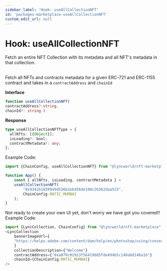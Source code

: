 ```yaml
---
sidebar_label: 'Hook: useAllCollectionNFT'
id: 'packages-marketplace-useAllCollectionNFT'
custom_edit_url: null
---
```

# Hook: useAllCollectionNFT
<span className="text-xl text-[rgb(192,192,192)]">Fetch an entire NFT Collection with its metadata and all NFT's metadata in that collection.</span>
<br/>
<br/>

Fetch all NFTs and contracts metadata for a given ERC-721 and ERC-1155 contract and takes in a ```contractAddress``` and ```chainId```

**Interface**
```typescript
function useAllCollectionNFT( 
contractAddress?:string, 
chainId?: string )
```

**Response**
```typescript
type useAllCollectionNFTType = {
  allNfts: [{Object}];
  isLoading?: bool;
  contractMetadata?: any;
};
```

Example Code:
```typescript
import {ChainConfig, useAllCollectionNFT} from "@lyncworld/nft-marketplace";

function App() {
    const { allNfts, isLoading, contractMetadata } = 
    useAllCollectionNFT(
        "0x9342b1039949d536b2eb456de198c26362daa523", 
        ChainConfig.MATIC_MUMBAI
    );
}
```

Not ready to create your own UI yet, don't worry we have got you covered!!
Example Code:
```typescript
import {LyncCollection, ChainConfig} from "@lyncworld/nft-marketplace";
<LyncCollection
    bannerImageUrl={
    "https://helpx.adobe.com/content/dam/help/en/photoshop/using/convert-color-image-black-white/jcr_content/main-pars/before_and_after/image-before/Landscape-Color.jpg"
    }
    collectionDescription={"Welcome"}
    contractAddress={"0xa879c01913f56419605fde494b5c140a6d146a1b"}
    chainId={ChainConfig.MATIC_MUMBAI}
/>
```
